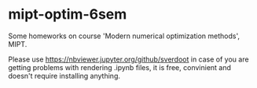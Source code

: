 # mipt-optim-6sem
Some homeworks on course 'Modern numerical optimization methods', MIPT. 

Please use https://nbviewer.jupyter.org/github/sverdoot in case of you are getting problems with rendering .ipynb files, it is free, convinient and doesn't require installing anything. 
